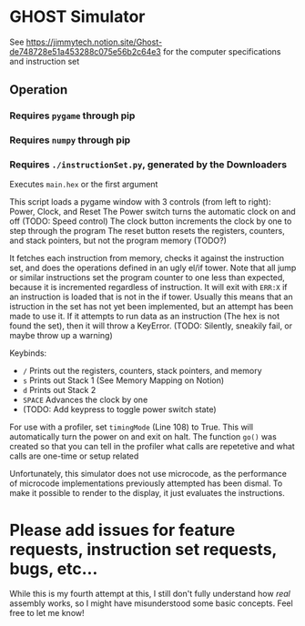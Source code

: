 # GHOST Simulator
See https://jimmytech.notion.site/Ghost-de748728e51a453288c075e56b2c64e3 for the computer specifications and instruction set

## Operation
### Requires `pygame` through pip
### Requires `numpy` through pip
### Requires `./instructionSet.py`, generated by the Downloaders

Executes `main.hex` or the first argument

This script loads a pygame window with 3 controls (from left to right): Power, Clock, and Reset
The Power switch turns the automatic clock on and off (TODO: Speed control)
The clock button increments the clock by one to step through the program
The reset button resets the registers, counters, and stack pointers, but not the program memory (TODO?)

It fetches each instruction from memory, checks it against the instruction set, and does the operations defined in an ugly el/if tower. Note that all jump or similar instructions set the program counter to one less than expected, because it is incremented regardless of instruction. It will exit with `ERR:X` if an instruction is loaded that is not in the if tower. Usually this means that an istruction in the set has not yet been implemented, but an attempt has been made to use it. If it attempts to run data as an instruction (The hex is not found the set), then it will throw a KeyError. (TODO: Silently, sneakily fail, or maybe throw up a warning)

Keybinds:
 + `/` Prints out the registers, counters, stack pointers, and memory
 + `s` Prints out Stack 1 (See Memory Mapping on Notion)
 + `d` Prints out Stack 2
 + `SPACE` Advances the clock by one
 + (TODO: Add keypress to toggle power switch state)

For use with a profiler, set `timingMode` (Line 108) to True. This will automatically turn the power on and exit on halt. The function `go()` was created so that you can tell in the profiler what calls are repetetive and what calls are one-time or setup related

Unfortunately, this simulator does not use microcode, as the performance of microcode implementations previously attempted has been dismal. To make it possible to render to the display, it just evaluates the instructions.

# Please add issues for feature requests, instruction set requests, bugs, etc...
While this is my fourth attempt at this, I still don't fully understand how _real_ assembly works, so I might have misunderstood some basic concepts. Feel free to let me know!
